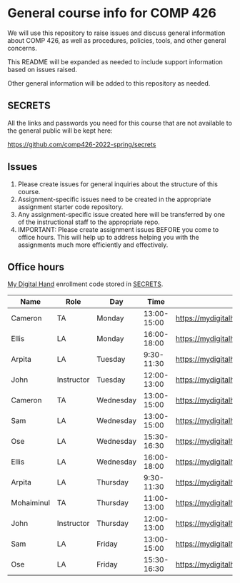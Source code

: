 # General course info for COMP 426

We will use this repository to raise issues and discuss general information about COMP 426, as well as procedures, policies, tools, and other general concerns.

This README will be expanded as needed to include support information based on issues raised. 

Other general information will be added to this repository as needed.

## SECRETS

All the links and passwords you need for this course that are not available to the general public will be kept here: 

https://github.com/comp426-2022-spring/secrets

## Issues

1. Please create issues for general inquiries about the structure of this course.
2. Assignment-specific issues need to be created in the appropriate assignment starter code repository.
3. Any assignment-specific issue created here will be transferred by one of the instructional staff to the appropriate repo.
4. IMPORTANT: Please create assignment issues BEFORE you come to office hours. This will help up to address helping you with the assignments much more efficiently and effectively.

## Office hours

[My Digital Hand](https://mydigitalhand.org/enrollment/30895) enrollment code stored in [SECRETS](https://github.com/comp426-2022-spring/secrets).

| Name | Role | Day | Time | Location |
| --- | --- | --- | --- | --- |
| Cameron | TA | Monday | 13:00-15:00 | https://mydigitalhand.org/enrollment/30895 |
| Ellis | LA | Monday | 16:00-18:00 | https://mydigitalhand.org/enrollment/30895 |
| Arpita| LA | Tuesday | 9:30-11:30| https://mydigitalhand.org/enrollment/30895 |
| John | Instructor | Tuesday | 12:00-13:00 | https://mydigitalhand.org/enrollment/30895 |
| Cameron | TA | Wednesday | 13:00-15:00 | https://mydigitalhand.org/enrollment/30895 |
| Sam | LA | Wednesday | 13:00-15:00 | https://mydigitalhand.org/enrollment/30895 |
| Ose | LA | Wednesday | 15:30-16:30 | https://mydigitalhand.org/enrollment/30895 |
| Ellis | LA | Wednesday | 16:00-18:00 | https://mydigitalhand.org/enrollment/30895 |
| Arpita | LA | Thursday | 9:30-11:30 | https://mydigitalhand.org/enrollment/30895 |
| Mohaiminul | TA | Thursday | 11:00-13:00 | https://mydigitalhand.org/enrollment/30895 |
| John | Instructor | Thursday | 12:00-13:00 | https://mydigitalhand.org/enrollment/30895 |
| Sam | LA | Friday | 13:00-15:00 | https://mydigitalhand.org/enrollment/30895 |
| Ose | LA | Friday | 15:30-16:30 | https://mydigitalhand.org/enrollment/30895 |
